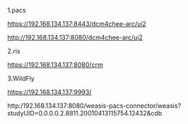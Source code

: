 1.pacs

https://192.168.134.137:8443/dcm4chee-arc/ui2

http://192.168.134.137:8080/dcm4chee-arc/ui2

2.ris

https://192.168.134.137:8080/crm

3.WildFly

https://192.168.134.137:9993/



http:/192.168.134.137:8080/weasis-pacs-connector/weasis?studyUID=0.0.0.0.2.8811.20010413115754.12432&cdb